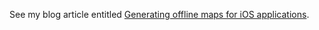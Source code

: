 See my blog article entitled [Generating offline maps for iOS applications](http://jamie.ly/wordpress/programming/libraries/generating-off…s-applications/).
